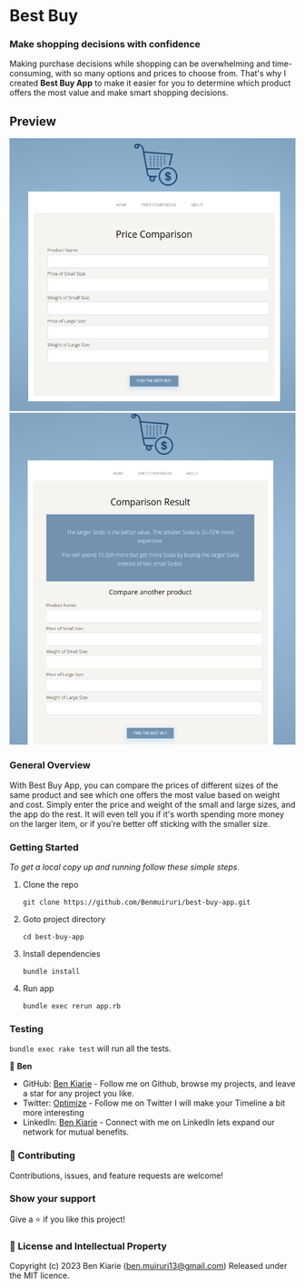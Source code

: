 # Best Buy 

### Make shopping decisions with confidence

Making purchase decisions while shopping can be overwhelming and time-consuming, with so many options and prices to choose from. That's why I created **Best Buy App** to make it easier for you to determine which product offers the most value and make smart shopping decisions.


## Preview

<img src="./public/images/compare_form.png">
<img src="./public/images/compare_results.png">

### General Overview

With Best Buy App, you can compare the prices of different sizes of the same product and see which one offers the most value based on weight and cost. Simply enter the price and weight of the small and large sizes, and the app do the rest. It will even tell you if it's worth spending more money on the larger item, or if you're better off sticking with the smaller size.

### Getting Started

_To get a local copy up and running follow these simple steps._

1. Clone the repo
   ```
   git clone https://github.com/Benmuiruri/best-buy-app.git
   ```
2. Goto project directory
   ```
   cd best-buy-app
   ```
3. Install dependencies
   ```
   bundle install
   ```
4. Run app
   ```
   bundle exec rerun app.rb
   ```

### Testing

`bundle exec rake test` will run all the tests.


👤 **Ben**

- GitHub: [Ben Kiarie](https://github.com/Benmuiruri) - Follow me on Github, browse my projects, and leave a star for any project you like.
- Twitter: [Optimize](https://twitter.com/_optimize) - Follow me on Twitter I will make your Timeline a bit more interesting
- LinkedIn: [Ben Kiarie](https://www.linkedin.com/in/benjamin-kiarie-180b66149/) - Connect with me on LinkedIn lets expand our network for mutual benefits.

### 🤝 Contributing

Contributions, issues, and feature requests are welcome!

### Show your support

Give a ⭐️ if you like this project!

### 📝 License and Intellectual Property

Copyright (c) 2023 Ben Kiarie (ben.muiruri13@gmail.com) Released under the MIT licence.
